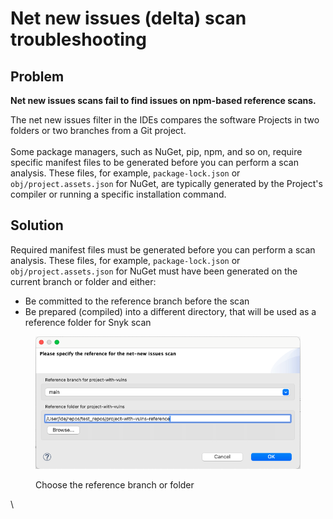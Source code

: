 # Net new issues (delta) scan troubleshooting

## Problem&#x20;

**Net new issues scans fail to find issues on npm-based reference scans.**

The net new issues filter in the IDEs compares the software Projects in two folders or two branches from a Git project.\
\
Some package managers, such as NuGet, pip, npm, and so on, require specific manifest files to be generated before you can perform a scan analysis. These files, for example, `package-lock.json` or `obj/project.assets.json` for NuGet, are typically generated by the Project's compiler or running a specific installation command.

## Solution

Required manifest files must be generated before you can perform a scan analysis. These files, for example, `package-lock.json` or `obj/project.assets.json` for NuGet must have been generated on the current branch or folder and either:

* Be committed to the reference branch before the scan
* Be prepared (compiled) into a different directory, that will be used as a reference folder for Snyk scan

<figure><img src="../../../.gitbook/assets/image (365).png" alt=""><figcaption><p>Choose the reference branch or folder</p></figcaption></figure>

\
